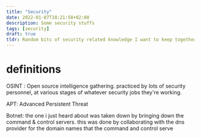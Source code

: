 ```yaml
---
title: "Security"
date: 2022-01-07T18:21:58+02:00
description: Some security stuffs
tags: [security]
draft: true
tldr: Random bits of security related knowledge I want to keep together.
---
```



# definitions 
OSINT : Open source intelligence gathering. practiced by lots of security personnel, at various stages of whatever security jobs they're working. 

APT: Advanced Persistent Threat

Botnet: the one i just heard about was taken down by bringing down the command & control servers. this was done by collaborating with the dns provider for the domain names that the command and control serve